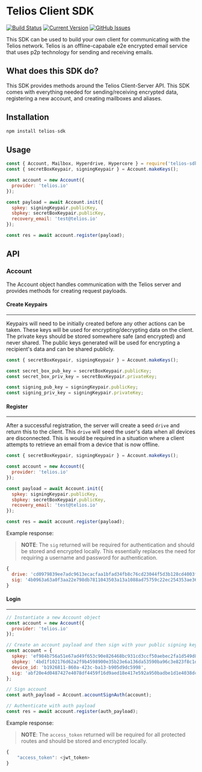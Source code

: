 # Telios Client SDK
[![Build Status](https://travis-ci.org/Telios-org/telios-sdk.svg?branch=master)](https://travis-ci.org/Telios-org/telios-sdk)
[![Current Version](https://img.shields.io/badge/version-0.0.2-green.svg)](https://github.com/Telios-org/telios-sdk)
[![GitHub Issues](https://img.shields.io/github/issues/Telios-org/telios-sdk/open)](https://github.com/Telios-org/telios-sdk/issues)

This SDK can be used to build your own client for communicating with the Telios network. Telios is an offline-capabale e2e encrypted email service that uses p2p technology for sending and receiving emails.

## What does this SDK do?

This SDK provides methods around the Telios Client-Server API. This SDK comes with everything needed for sending/receiving encrypted data, registering a new account, and creating mailboxes and aliases.


## Installation

``` js
npm install telios-sdk
```

## Usage

``` js
const { Account, Mailbox, Hyperdrive, Hypercore } = require('telios-sdk');
const { secretBoxKeypair, signingKeypair } = Account.makeKeys();

const account = new Account({
  provider: 'telios.io'
});

const payload = await Account.init({
  spkey: signingKeypair.publicKey,
  sbpkey: secretBoxKeypair.publicKey,
  recovery_email: 'test@telios.io'
});

const res = await account.register(payload);
```

## API
### Account
The Account object handles communication with the Telios server and provides methods for creating request payloads.

#### Create Keypairs
-----
Keypairs will need to be initially created before any other actions can be taken. These keys will be used for encrypting/decrypting data on the client. The private keys should be stored somewhere safe (and encrypted) and never shared. The public keys generated will be used for encrypting a recipient's data and can be shared publicly.

``` js
const { secretBoxKeypair, signingKeypair } = Account.makeKeys();

const secret_box_pub_key = secretBoxKeypair.publicKey;
const secret_box_priv_key = secretBoxKeypair.privateKey;

const signing_pub_key = signingKeypair.publicKey;
const signing_priv_key = signingKeypair.privateKey;
```
#### Register
-----
After a successful registration, the server will create a seed `drive` and return this to the client. This `drive` will seed the user's data when all devices are disconnected. This is would be required in a situation where a client attempts to retrieve an email from a device that is now offline.

```js
const { secretBoxKeypair, signingKeypair } = Account.makeKeys();

const account = new Account({
  provider: 'telios.io'
});

const payload = await Account.init({
  spkey: signingKeypair.publicKey,
  sbpkey: secretBoxKeypair.publicKey,
  recovery_email: 'test@telios.io'
});

const res = await account.register(payload);
```

Example response:
> **NOTE**: The `sig` returned will be required for authentication and should be stored and encrypted locally. This essentially replaces the need for requiring a username and password for authentication.
```js
{
  drive: 'cd0979839ee7adc9613ecacfaa1bfad34fb8c76cd23044f5d3b128cd4003fa7e', // The seed drive
  sig: '4b0963a63a0f3aa22e798db7811043503a13a1088ad75759c22ec254353ae36751a191ec4d50c70a661a7d1d382644ff5bd883e203643b1ae42fd26ebf58a501'
}
```

#### Login
-----
```js
// Instantiate a new Account object
const account = new Account({
  provider: 'telios.io'
});

// Create an account payload and then sign with your public signing key
const account = {
  spkey: 'ef984b756a51e67ad49f653c90e826468bc931cd3ccf50aebec2fa1d549d864d',
  sbpkey: '4bd1f102176d62a2f9b4598900e35b23e6a136da53590ba96c3e823f8c1d9c7c',
  device_id: 'b1926811-860a-423c-ba13-b905d9dc5998',
  sig: 'abf20e4d0487427e4078df4459f16d9aed18e417e592a950badbe1d1e4038dc629c3b2de62062ea2c687046b2e0a207ff5c3630e07695a8892f0de5d12b46600'
};

// Sign account
const auth_payload = Account.accountSignAuth(account);

// Authenticate with auth payload
const res = await account.register(auth_payload);
```

Example response:
> **NOTE**: The `access_token` returned will be required for all protected routes and should be stored and encrypted locally.

```js
{
    "access_token": <jwt_token>
}
```
